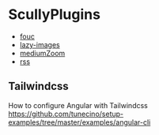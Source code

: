 # ScullyPlugins

- [fouc](https://github.com/notiz-dev/scully-plugins/tree/master/plugins/fouc#readme)
- [lazy-images](https://github.com/notiz-dev/scully-plugins/tree/master/plugins/lazy-images#readme)
- [mediumZoom](https://github.com/notiz-dev/scully-plugins/tree/master/plugins/medium-zoom#readme)
- [rss](https://github.com/notiz-dev/scully-plugins/tree/master/plugins/rss#readme)

## Tailwindcss

How to configure Angular with Tailwindcss https://github.com/tunecino/setup-examples/tree/master/examples/angular-cli
